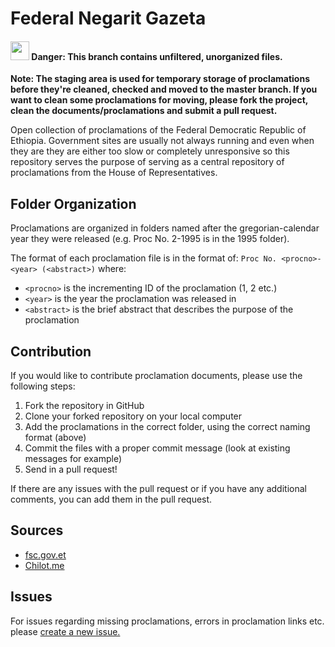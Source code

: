 # Federal Negarit Gazeta
<h4>
 <img src="https://www.iconninja.com/files/342/247/649/warn-warning-danger-alert-icon.png" width="30">
 <strong>Danger: This branch contains unfiltered, unorganized files.</strong>
</h4>

<strong>Note: The staging area is used for temporary storage of proclamations before they're cleaned, checked and moved to the master branch. If you want to clean some proclamations for moving, please fork the project, clean the documents/proclamations and submit a pull request.</strong>

Open collection of proclamations of the Federal Democratic Republic of Ethiopia. Government sites are usually not always running and even when they are they are either too slow or completely unresponsive so this repository serves the purpose of serving as a central repository of proclamations from the House of Representatives.

## Folder Organization
Proclamations are organized in folders named after the gregorian-calendar year they were released (e.g. Proc No. 2-1995 is in the 1995 folder).

The format of each proclamation file is in the format of: `Proc No. <procno>-<year> (<abstract>)` where:

  * `<procno>` is the incrementing ID of the proclamation (1, 2 etc.)
  * `<year>` is the year the proclamation was released in
  * `<abstract>` is the brief abstract that describes the purpose of the proclamation

## Contribution
If you would like to contribute proclamation documents, please use the following steps:

 1. Fork the repository in GitHub
 2. Clone your forked repository on your local computer
 3. Add the proclamations in the correct folder, using the correct naming format (above)
 4. Commit the files with a proper commit message (look at existing messages for example)
 5. Send in a pull request!

If there are any issues with the pull request or if you have any additional comments,  you can add them in the pull request.

## Sources
* [fsc.gov.et](http://www.fsc.gov.et/content/Negarit%20Gazeta/home22.htm)
* [Chilot.me](http://chilot.me/)

## Issues
For issues regarding missing proclamations, errors in proclamation links etc. please [create a new issue.](https://github.com/opengazeta/federal-negarit-gazeta/issues/new)
